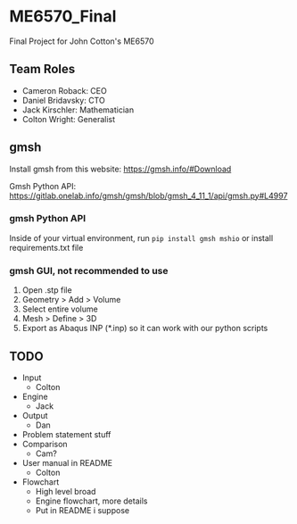 # ME6570_Final
Final Project for John Cotton's ME6570

## Team Roles

- Cameron Roback: CEO
- Daniel Bridavsky: CTO
- Jack Kirschler: Mathematician
- Colton Wright: Generalist

## gmsh

Install gmsh from this website: https://gmsh.info/#Download

Gmsh Python API: https://gitlab.onelab.info/gmsh/gmsh/blob/gmsh_4_11_1/api/gmsh.py#L4997

### gmsh Python API

Inside of your virtual environment, run `pip install gmsh mshio` or install requirements.txt file

### gmsh GUI, not recommended to use
1. Open .stp file
2. Geometry > Add > Volume
3. Select entire volume
4. Mesh > Define > 3D
5. Export as Abaqus INP (*.inp) so it can work with our python scripts

## TODO

- Input
    - Colton
- Engine
    - Jack
- Output
    - Dan
- Problem statement stuff
- Comparison
    - Cam?
- User manual in README
    - Colton
- Flowchart
    - High level broad
    - Engine flowchart, more details
    - Put in README i suppose
